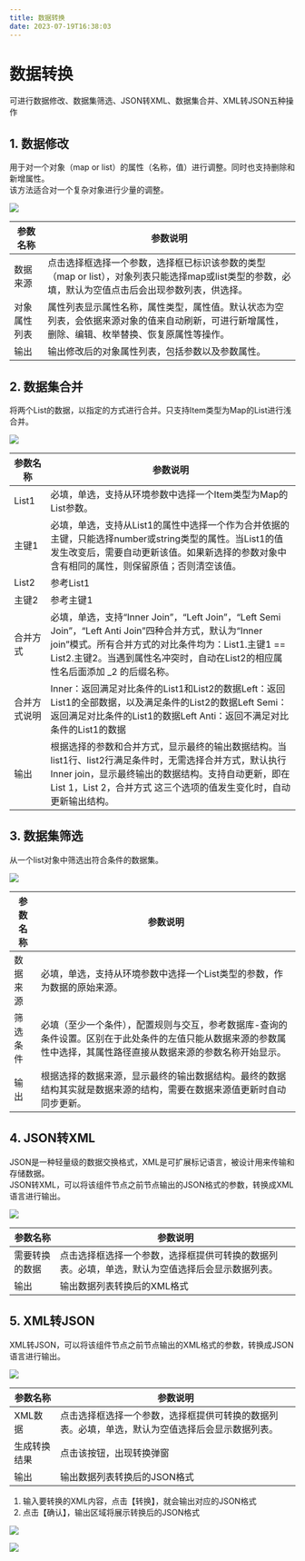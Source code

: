 ```yaml
---
title: 数据转换
date: 2023-07-19T16:38:03
---
```


# 数据转换

可进行数据修改、数据集筛选、JSON转XML、数据集合并、XML转JSON五种操作

## 1\. 数据修改

用于对一个对象（map or list）的属性（名称，值）进行调整。同时也支持删除和新增属性。  
该方法适合对一个复杂对象进行少量的调整。

![](http://apaas.wxchina.com:8881/wp-content/uploads/image-1-1.png)

|参数名称|参数说明|
|---|---|
|数据来源|点击选择框选择一个参数，选择框已标识该参数的类型（map or list），对象列表只能选择map或list类型的参数，必填，默认为空值点击后会出现参数列表，供选择。|
|对象属性列表|属性列表显示属性名称，属性类型，属性值。默认状态为空列表，会依据来源对象的值来自动刷新，可进行新增属性，删除、编辑、枚举替换、恢复原属性等操作。|
|输出|输出修改后的对象属性列表，包括参数以及参数属性。|

## 2\. 数据集合并

将两个List的数据，以指定的方式进行合并。只支持Item类型为Map的List进行浅合并。

![](http://apaas.wxchina.com:8881/wp-content/uploads/image-2-1.png)

|参数名称|参数说明|
|---|---|
|List1|必填，单选，支持从环境参数中选择一个Item类型为Map的List参数。|
|主键1|必填，单选，支持从List1的属性中选择一个作为合并依据的主键，只能选择number或string类型的属性。当List1的值发生改变后，需要自动更新该值。如果新选择的参数对象中含有相同的属性，则保留原值；否则清空该值。|
|List2|参考<font>List1</font>|
|主键2|参考<font>主键1</font>|
|合并方式|必填，单选，支持“Inner Join”，“Left Join”，“Left Semi Join”，“Left Anti Join”四种合并方式，默认为“Inner join”模式。所有合并方式的对比条件均为：List1.主键1 == List2.主键2。当遇到属性名冲突时，自动在List2的相应属性名后面添加 \_2 的后缀名称。|
|合并方式说明|Inner：返回满足对比条件的List1和List2的数据Left：返回List1的全部数据，以及满足条件的List2的数据Left Semi：返回满足对比条件的List1的数据Left Anti：返回不满足对比条件的List1的数据|
|输出|根据选择的参数和合并方式，显示最终的输出数据结构。当list1行、list2行满足条件时，无需选择合并方式，默认执行Inner join，显示最终输出的数据结构。支持自动更新，即在List 1，List 2，合并方式 这三个选项的值发生变化时，自动更新输出结构。|

## 3\. 数据集筛选

从一个list对象中筛选出符合条件的数据集。

![](http://apaas.wxchina.com:8881/wp-content/uploads/image-3.png)

|参数名称|参数说明|
|---|---|
|数据来源|必填，单选，支持从环境参数中选择一个List类型的参数，作为数据的原始来源。|
|筛选条件|必填（至少一个条件），配置规则与交互，参考数据库-查询的条件设置。区别在于此处条件的左值只能从数据来源的参数属性中选择，其属性路径直接从数据来源的参数名称开始显示。|
|输出|根据选择的数据来源，显示最终的输出数据结构。最终的数据结构其实就是数据来源的结构，需要在数据来源值更新时自动同步更新。|

## 4\. JSON转XML

JSON是一种轻量级的数据交换格式，XML是可扩展标记语言，被设计用来传输和存储数据。  
JSON转XML，可以将该组件节点之前节点输出的JSON格式的参数，转换成XML语言进行输出。

![](http://apaas.wxchina.com:8881/wp-content/uploads/json%E8%BD%AC%E6%8D%A2%E4%B8%BAxml.png)

|参数名称|参数说明|
|---|---|
|需要转换的数据|点击选择框选择一个参数，选择框提供可转换的数据列表。必填，单选，默认为空值选择后会显示数据列表。|
|输出|输出数据列表转换后的XML格式|

## 5\. XML转JSON

XML转JSON，可以将该组件节点之前节点输出的XML格式的参数，转换成JSON语言进行输出。

![](http://apaas.wxchina.com:8881/wp-content/uploads/%E5%BE%AE%E4%BF%A1%E5%9B%BE%E7%89%87_20230719174432-1.png)

|参数名称|参数说明|
|---|---|
|XML数据|点击选择框选择一个参数，选择框提供可转换的数据列表。必填，单选，默认为空值选择后会显示数据列表。|
|生成转换结果|点击该按钮，出现转换弹窗|
|输出|输出数据列表转换后的JSON格式|

1. 输入要转换的XML内容，点击【转换】，就会输出对应的JSON格式
2. 点击【确认】，输出区域将展示转换后的JSON格式

![](http://apaas.wxchina.com:8881/wp-content/uploads/1-7.png)

![](http://apaas.wxchina.com:8881/wp-content/uploads/2-7.png)